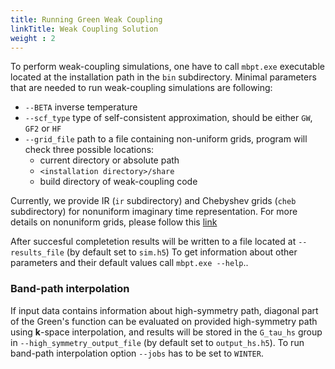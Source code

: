 ```yaml
---
title: Running Green Weak Coupling
linkTitle: Weak Coupling Solution
weight : 2
---
```


To perform weak-coupling simulations, one have to call `mbpt.exe` executable located at the installation path in the `bin` subdirectory.
Minimal parameters that are needed to run weak-coupling simulations are following:

  - `--BETA`  inverse temperature
  - `--scf_type` type of self-consistent approximation, should be either `GW`, `GF2` or `HF`
  - `--grid_file`  path to a file containing non-uniform grids, program will check three possible locations:
    - current directory or absolute path
    - `<installation directory>/share`
    - build directory of weak-coupling code

Currently, we provide IR (`ir` subdirectory) and Chebyshev grids (`cheb` subdirectory) for nonuniform imaginary time representation.
For more details on nonuniform grids, please follow this [link](/docs/theory/matsubara-and-imaginary-time/)


After succesful completetion results will be written to a file located at `--results_file` (by default set to `sim.h5`)
To get information about other parameters and their default values call `mbpt.exe --help`..

### Band-path interpolation

If input data contains information about high-symmetry path,
diagonal part of the Green's function can be evaluated on provided high-symmetry path using $\mathbf{k}$-space interpolation, and results will be stored 
in the `G_tau_hs` group in `--high_symmetry_output_file` (by default set to `output_hs.h5`).
To run band-path interpolation option `--jobs` has to be set to `WINTER`.